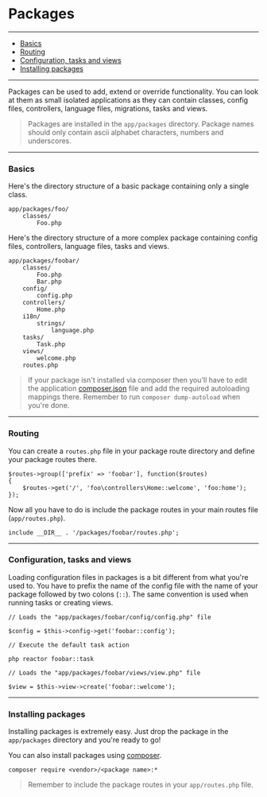 # Packages

--------------------------------------------------------

* [Basics](#basics)
* [Routing](#routing)
* [Configuration, tasks and views](#configuration_tasks_and_views)
* [Installing packages](#installing_packages)

--------------------------------------------------------

Packages can be used to add, extend or override functionality. You can look at them as small isolated applications as they can contain classes, config files, controllers, language files, migrations, tasks and views. 

> Packages are installed in the ```app/packages``` directory. Package names should only contain ascii alphabet characters, numbers and underscores.

--------------------------------------------------------

<a id="basics"></a>

### Basics

Here's the directory structure of a basic package containing only a single class.

	app/packages/foo/
		classes/
			Foo.php

Here's the directory structure of a more complex package containing config files, controllers, language files, tasks and views.

	app/packages/foobar/
		classes/
			Foo.php
			Bar.php
		config/
			config.php
		controllers/
			Home.php
		i18n/
			strings/
				language.php
		tasks/
			Task.php
		views/
			welcome.php
		routes.php

> If your package isn't installed via composer then you'll have to edit the application [composer.json](https://getcomposer.org/doc/04-schema.md#autoload) file and add the required autoloading mappings there. Remember to run ```composer dump-autoload``` when you're done.

--------------------------------------------------------

<a id="routing"></a>

### Routing

You can create a ```routes.php``` file in your package route directory and define your package routes there.

	$routes->group(['prefix' => 'foobar'], function($routes)
	{
		$routes->get('/', 'foo\controllers\Home::welcome', 'foo:home');
	});

Now all you have to do is include the package routes in your main routes file (```app/routes.php```).

	include __DIR__ . '/packages/foobar/routes.php';

--------------------------------------------------------

<a id="configuration_tasks_and_views"></a>

### Configuration, tasks and views

Loading configuration files in packages is a bit different from what you're used to. You have to prefix the name of the config file with the name of your package followed by two colons (```::```). The same convention is used when running tasks or creating views.

	// Loads the "app/packages/foobar/config/config.php" file

	$config = $this->config->get('foobar::config');

	// Execute the default task action

	php reactor foobar::task

	// Loads the "app/packages/foobar/views/view.php" file

	$view = $this->view->create('foobar::welcome');

--------------------------------------------------------

<a id="installing_packages"></a>

### Installing packages

Installing packages is extremely easy. Just drop the package in the ```app/packages``` directory and you're ready to go! 

You can also install packages using [composer](http://packagist.org/).

	composer require <vendor>/<package name>:*

> Remember to include the package routes in your ```app/routes.php``` file.